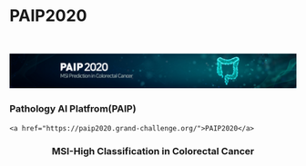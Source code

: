 # PAIP2020


<br />
<p align="center">
  <a href="https://github.com/ChangHeeHAN/PAIP2020">
    <img src="images/logo.jpg" alt="Logo">
  </a>
    <h3>Pathology AI Platfrom(PAIP)</h3>
    
    <a href="https://paip2020.grand-challenge.org/">PAIP2020</a>
    
    
</p>

<h3 align="center">MSI-High Classification in Colorectal Cancer</h3>
